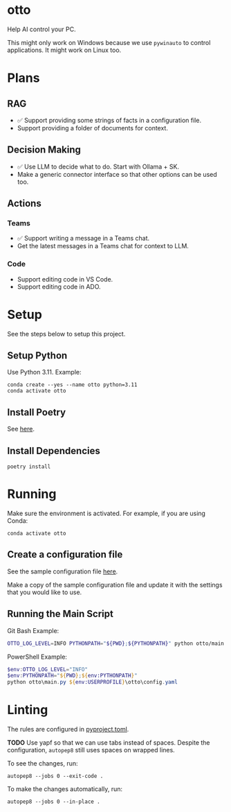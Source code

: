 # otto
Help AI control your PC.

This might only work on Windows because we use `pywinauto` to control applications.
It might work on Linux too.

# Plans
## RAG
- ✅ Support providing some strings of facts in a configuration file.
- Support providing a folder of documents for context.

## Decision Making
- ✅ Use LLM to decide what to do. Start with Ollama + SK.
- Make a generic connector interface so that other options can be used too.

## Actions
### Teams
- ✅ Support writing a message in a Teams chat.
- Get the latest messages in a Teams chat for context to LLM.

### Code
- Support editing code in VS Code.
- Support editing code in ADO.

# Setup
See the steps below to setup this project.

## Setup Python
Use Python 3.11.
Example:
```shell
conda create --yes --name otto python=3.11
conda activate otto
```

## Install Poetry
See [here](https://python-poetry.org/docs/main).

## Install Dependencies
```shell
poetry install
```

# Running
Make sure the environment is activated.
For example, if you are using Conda:
```shell
conda activate otto
```

## Create a configuration file
See the sample configuration file [here](./sample_config.yaml).

Make a copy of the sample configuration file and update it with the settings that you would like to use.

## Running the Main Script
Git Bash Example:
```bash
OTTO_LOG_LEVEL=INFO PYTHONPATH="${PWD};${PYTHONPATH}" python otto/main.py ~/otto/config.yaml
```

PowerShell Example:
```powershell
$env:OTTO_LOG_LEVEL="INFO"
$env:PYTHONPATH="${PWD};${env:PYTHONPATH}"
python otto\main.py ${env:USERPROFILE}\otto\config.yaml
```

# Linting
The rules are configured in [pyproject.toml](pyproject.toml).

**TODO** Use yapf so that we can use tabs instead of spaces. Despite the configuration, `autopep8` still uses spaces on wrapped lines.

To see the changes, run:
```shell
autopep8 --jobs 0 --exit-code .
```

To make the changes automatically, run:
```shell
autopep8 --jobs 0 --in-place .
```

